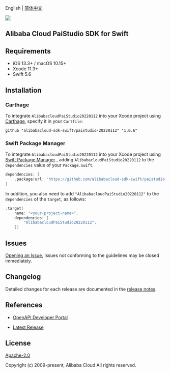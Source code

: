 English | [简体中文](README-CN.md)

![](https://aliyunsdk-pages.alicdn.com/icons/AlibabaCloud.svg)

## Alibaba Cloud PaiStudio SDK for Swift

## Requirements

- iOS 13.3+ / macOS 10.15+
- Xcode 11.3+
- Swift 5.6

## Installation

### Carthage

To integrate `AlibabacloudPaiStudio20220112` into your Xcode project using [Carthage](https://github.com/Carthage/Carthage), specify it in your `Cartfile`:

```ogdl
github "alibabacloud-sdk-swift/paistudio-20220112" "1.0.6"
```

### Swift Package Manager

To integrate `AlibabacloudPaiStudio20220112` into your Xcode project using [Swift Package Manager](https://swift.org/package-manager/) , adding `AlibabacloudPaiStudio20220112` to the `dependencies` value of your `Package.swift`.

```swift
dependencies: [
    .package(url: "https://github.com/alibabacloud-sdk-swift/paistudio-20220112.git", from: "1.0.6")
]
```

In addition, you also need to add `"AlibabacloudPaiStudio20220112"` to the `dependencies` of the `target`, as follows:

```swift
.target(
    name: "<your-project-name>",
    dependencies: [
        "AlibabacloudPaiStudio20220112",
    ])
```

## Issues

[Opening an Issue](https://github.com/alibabacloud-sdk-swift/paistudio-20220112/issues/new), Issues not conforming to the guidelines may be closed immediately.

## Changelog

Detailed changes for each release are documented in the [release notes](./ChangeLog.txt).

## References

* [OpenAPI Developer Portal](https://next.api.alibabacloud.com/home)
- [Latest Release](https://github.com/alibabacloud-sdk-swift/paistudio-20220112)

## License

[Apache-2.0](http://www.apache.org/licenses/LICENSE-2.0)

Copyright (c) 2009-present, Alibaba Cloud All rights reserved.
